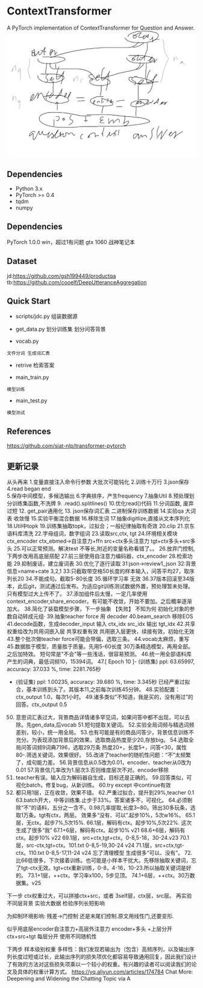 # ContextTransformer
A PyTorch implementation of ContextTransformer for Question and Answer.
![avatar](ContextTransformer.png)

## Dependencies
- Python 3.x
- PyTorch >= 0.4 
- tqdm
- numpy

## Dependencies
PyTorch 1.0.0  win，超过1有问题
gtx 1060 战神笔记本


## Dataset
jd:https://github.com/gsh199449/productqa
tb:https://github.com/cooelf/DeepUtteranceAggregation

## Quick Start
* scripts/jdc.py
组装数据源

* get_data.py
 划分训练集 划分问答背景

* vocab.py 
```
文件分词 生成词汇表
```

* retrive 
检索答案


* main_train.py
```
模型训练
```

* main_test.py
```
模型测试
```

## References
https://github.com/siat-nlp/transformer-pytorch

## 更新记录

从头再来
1.变量直接注入命令行参数  大批次可能钝化
2.训练十万行
3.json保存
4.read began end  
5.保存中间模型，多候选输出
6.字典排序，产生frequency
7.抽象Util
8.预处理划分训练集函数,不洗牌
9. .read().splitlines()
10.优化read()代码
11.分词函数, 废弃过短
12. get_pair通用化
13. json保存词汇表  二进制保存训练数据
14.实验qa 大词表 收敛慢
15.实验平衡混合数据
16.移除生词
17.抽象digitlize,直接从文本序列化
18.Util中topk
19.训练集抽取topk，过拟合；一般纪律抽取有奇效 
20.clip
21.京东语料库清洗
22.字母组词，数字组词
23.读取src,ctx, tgt
24.环境相关模块
ctx_encoder  ctx_ebmed->自注意力+ffn
src+ctx多头注意力
tgt+ctx多头+src多头
25.可以正常预测。解决test 不等长,附近的变量名称看错了。。
26.放弃门控制,下两步改用高底层搭配
27.前三层使用自注意力编码器，ctx_encoder
28.检索功能
29.抑制废话，建立废词表
30.优化了逐行读取
31:json->review1_json
32:背景信息=name+cate 3,2,1
33:只截取带空格50长度的样本输入，问答平均27，取序列长20
34.不能成句。截取5-80长度
35.循环学习率 无效
36.37版本回滚至34版本，此后git，测试通过后发布。为适应git训练测试数据外置，预处理暂未处理。只有模型过大上传不了。
37.添加组件后太慢，一定几率使用context_encoder,share_encoder。有可能不收敛，开始不要加。之后概率逐渐加大。
38.简化了装载模型步骤，下一步抽象 【失败】 不知为何 初始化对象的参数自动转成元组·
39.抽象teacher force 用 decoder
40.beam_search 移除EOS 
41.decode函数，生成decoder_input  输入 ctx_idx src_idx 输出 tgt_idx
42.共享权重给改为共用词嵌入层  共享权重有效 共用嵌入层更快，续接有效，初始化无效
43.整个批次做teacher force可能会带偏，选取三条。
44.vocab太麻烦，重写
45.数据胜于模型，质量胜于质量。先用5-60长度 30万条精选模型，再用全部。之后加特效。
短句常是"不会"等一些浅话，很容易预测。
46.统一用全部语料库产生的词典，最低词频10，15394词。
47.[ Epoch 10 ]- (训练集)   ppl:  63.65997, accuracy: 37.033 %, time: 2281.765秒
  - (验证集) ppl:  1.00235, accuracy: 39.680 %, time: 3.345秒
已经严重过拟合，基本训练到头了。其版本11,之前每次训练45分钟。
48.实验配置：ctx_output 1.0，每次1小时。
49.诸多类似“不知道，我是买的，没有用过”的回答。ctx_output 0.5
50. 意思词汇表过大，背景商品详情诸多罕见词，如果问答中都不出现，可以去除。先gen_data,后vocab
51.短句提取关键词。
52.实验全局词频与精选词频差别，较小，统一用全局。
53.也有可能是有的商品问答少，背景信息训练不充分。为表现添加背景后的效果，选取商品热度至少20,存放big。
54.选取全局问答词频9词典7196，选取29万条 热度20+，长度5+，问答<30，属性80-.筛选关键词，效果很好。
55.改进了teacher的随机性问题：“不”太频繁了，成句能力差。
56.背景信息从0.5改为0.01，encoder、teacher从0改为0.01
57.背景信几率改为1.层次3.否则维度层次不对。encoder移除
58. teacher有误。输入应为解码器自生成，目标还是正确的。
59.回答类似，可视化batch，修复bug，从新训练。
60.try except 中continue有效
61. 都只用1层，正在收敛，效果不错。
62.严重过拟合，提升到29%,teacher 0.1
63.batch开大，中等训练集.止步于33%。答案诸多不，可视化。
64.必须剔除“不”的语料，五分之一含不。0.98几率提取,长度3~80。筛出30多玩条，选取1万条。tgt有ctx，两层。 效果多“没有、可以”.起步10%，5次w16%。
65.1层，无ctx。起步7%,5次15%.
66.1层，解码有ctx。起步10%,5次22%. 这次生成了很多“我”
67.1+6层，解码有ctx。起步10% v21
68.6+6层，解码有ctx。起步10% v22
69.1层，src+ctx,tgt+ctx。0-8,5-18，30-24.v23 
70.1层，src-ctx,tgt+ctx。101.txt 0-8,5-19,30-24 v24
71.1层，src+ctx,tgt-ctx。110.txt 0-8,5-17,11-24 v24 忘了清理模型 生成很多“可以、没有”。
72.比66低很多，下次接着训练。也可能是小样本干扰大。先移除抽取关键词，忘了tgt-ctx无效。tgt+ctx重新训练，0-8，4-16，10-23.所以抽取关键词是好的。
73.1+1层，++ctx。学习率x100，5步见顶。
74.1+6层，++ctx。30万数据集。v25


下一步
ctx权重过大，可以拼接ctx+src，或者 3self层，ctx层，src层。
再实验不同层背景 
实验大数据
检验序列长短影响

为抑制环境影响:   残差->门控制  还是末尾们控制.原文用线性门,还要变形.

似乎用底层encoder自注意力+高层外注意力
encoder+多头 +上层分开
ctx+src+tgt 每层分开
使用不同随机性

下两步
样本级别权重
多样性：我们发现若输出为（包含）高频序列，以及输出序列长度过短或过长，此输出序列的损失项优化都容易导致通用回复，因此我们设计了有效的方法对这些损失项乘以一个较小的权重。有兴趣的读者可以阅读我们的论文及具体的权重计算方式。
https://yq.aliyun.com/articles/174784
Chat More: Deepening and Widening the Chatting Topic via A
